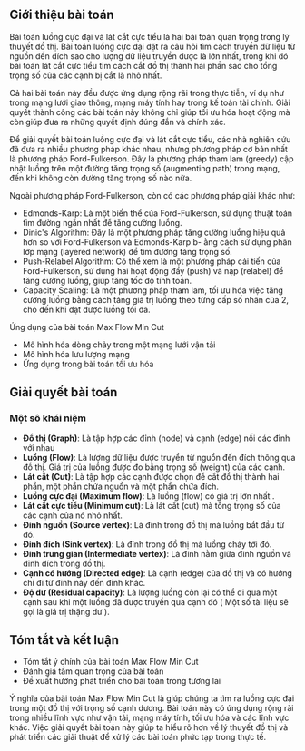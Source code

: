 ## Giới thiệu bài toán

Bài toán luồng cực đại và lát cắt cực tiểu là hai bài toán quan trọng trong lý thuyết đồ thị. Bài toán luồng cực đại đặt ra câu hỏi tìm cách truyền dữ liệu từ nguồn đến đích sao cho lượng dữ liệu truyền được là lớn nhất, trong khi đó bài toán lát cắt cực tiểu tìm cách cắt đồ thị thành hai phần sao cho tổng trọng số của các cạnh bị cắt là nhỏ nhất.

Cả hai bài toán này đều được ứng dụng rộng rãi trong thực tiễn, ví dụ như trong mạng lưới giao thông, mạng máy tính hay trong kế toán tài chính. Giải quyết thành công các bài toán này không chỉ giúp tối ưu hóa hoạt động mà còn giúp đưa ra những quyết định đúng đắn và chính xác.

Để giải quyết bài toán luồng cực đại và lát cắt cực tiểu, các nhà nghiên cứu đã đưa ra nhiều phương pháp khác nhau, nhưng phương pháp cơ bản nhất là phương pháp Ford-Fulkerson. Đây là phương pháp tham lam (greedy) cập nhật luồng trên một đường tăng trọng số (augmenting path) trong mạng, đến khi không còn đường tăng trọng số nào nữa.

Ngoài phương pháp Ford-Fulkerson, còn có các phương pháp giải khác như:

- Edmonds-Karp: Là một biến thể của Ford-Fulkerson, sử dụng thuật toán tìm đường ngắn nhất để tăng cường luồng.
- Dinic's Algorithm: Đây là một phương pháp tăng cường luồng hiệu quả hơn so với Ford-Fulkerson và Edmonds-Karp b- ằng cách sử dụng phân lớp mạng (layered network) để tìm đường tăng trọng số.
- Push-Relabel Algorithm: Có thể xem là một phương pháp cải tiến của Ford-Fulkerson, sử dụng hai hoạt động đẩy (push) và nạp (relabel) để tăng cường luồng, giúp tăng tốc độ tính toán.
- Capacity Scaling: Là một phương pháp tham lam, tối ưu hóa việc tăng cường luồng bằng cách tăng giá trị luồng theo từng cấp số nhân của 2, cho đến khi đạt được luồng tối đa.

Ứng dụng của bài toán Max Flow Min Cut
- Mô hình hóa dòng chảy trong một mạng lưới vận tải
- Mô hình hóa lưu lượng mạng
- Ứng dụng trong bài toán tối ưu hóa

## Giải quyết bài toán

### Một sô khái niệm

- **Đồ thị (Graph)**: Là tập hợp các đỉnh (node) và cạnh (edge) nối các đỉnh với nhau
- **Luồng (Flow)**: Là lượng dữ liệu được truyền từ nguồn đến đích thông qua đồ thị. Giá trị của luồng được đo bằng trọng số (weight) của các cạnh.
- **Lát cắt (Cut)**: Là tập hợp các cạnh được chọn để cắt đồ thị thành hai phần, một phần chứa nguồn và một phần chứa đích.
- **Luồng cực đại (Maximum flow)**: Là luồng (flow) có giá trị lớn nhất .
- **Lát cắt cực tiểu (Minimum cut)**: Là lát cắt (cut) mà tổng trọng số của các cạnh của nó nhỏ nhất.
- **Đỉnh nguồn (Source vertex)**: Là đỉnh trong đồ thị mà luồng bắt đầu từ đó.
- **Đỉnh đích (Sink vertex)**: Là đỉnh trong đồ thị mà luồng chảy tới đó.
- **Đỉnh trung gian (Intermediate vertex)**: Là đỉnh nằm giữa đỉnh nguồn và đỉnh đích trong đồ thị.
- **Cạnh có hướng (Directed edge)**: Là cạnh (edge) của đồ thị và có hướng chỉ đi từ đỉnh này đến đỉnh khác.
- **Độ dư (Residual capacity)**: Là lượng luồng còn lại có thể đi qua một cạnh sau khi một luồng đã được truyền qua cạnh đó ( Một số tài liệu sẽ gọi là giá trị thặng dư ).

## Tóm tắt và kết luận

- Tóm tắt ý chính của bài toán Max Flow Min Cut
- Đánh giá tầm quan trọng của bài toán
- Đề xuất hướng phát triển cho bài toán trong tương lai

Ý nghĩa của bài toán Max Flow Min Cut là giúp chúng ta tìm ra luồng cực đại trong một đồ thị với trọng số cạnh dương. Bài toán này có ứng dụng rộng rãi trong nhiều lĩnh vực như vận tải, mạng máy tính, tối ưu hóa và các lĩnh vực khác. Việc giải quyết bài toán này giúp ta hiểu rõ hơn về lý thuyết đồ thị và phát triển các giải thuật để xử lý các bài toán phức tạp trong thực tế.
